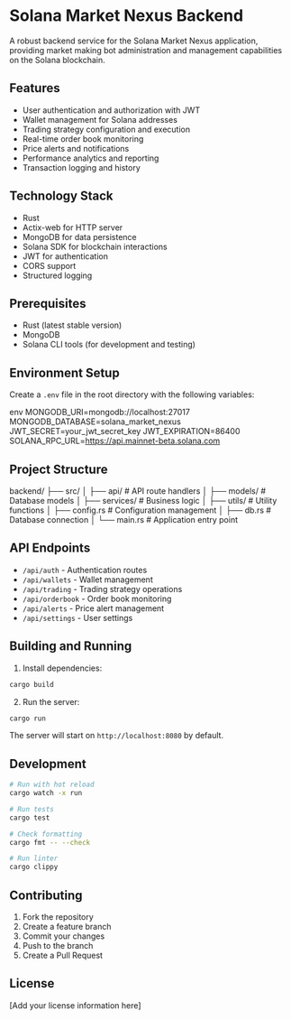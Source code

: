 # Solana Market Nexus Backend

A robust backend service for the Solana Market Nexus application, providing market making bot administration and management capabilities on the Solana blockchain.

## Features

- User authentication and authorization with JWT
- Wallet management for Solana addresses
- Trading strategy configuration and execution
- Real-time order book monitoring
- Price alerts and notifications
- Performance analytics and reporting
- Transaction logging and history

## Technology Stack

- Rust
- Actix-web for HTTP server
- MongoDB for data persistence
- Solana SDK for blockchain interactions
- JWT for authentication
- CORS support
- Structured logging

## Prerequisites

- Rust (latest stable version)
- MongoDB
- Solana CLI tools (for development and testing)

## Environment Setup

Create a `.env` file in the root directory with the following variables:

env
MONGODB_URI=mongodb://localhost:27017
MONGODB_DATABASE=solana_market_nexus
JWT_SECRET=your_jwt_secret_key
JWT_EXPIRATION=86400
SOLANA_RPC_URL=https://api.mainnet-beta.solana.com

## Project Structure

backend/
├── src/
│ ├── api/ # API route handlers
│ ├── models/ # Database models
│ ├── services/ # Business logic
│ ├── utils/ # Utility functions
│ ├── config.rs # Configuration management
│ ├── db.rs # Database connection
│ └── main.rs # Application entry point

## API Endpoints

- `/api/auth` - Authentication routes
- `/api/wallets` - Wallet management
- `/api/trading` - Trading strategy operations
- `/api/orderbook` - Order book monitoring
- `/api/alerts` - Price alert management
- `/api/settings` - User settings

## Building and Running

1. Install dependencies:

```bash
cargo build
```

2. Run the server:
```bash
cargo run
```

The server will start on `http://localhost:8080` by default.

## Development

```bash
# Run with hot reload
cargo watch -x run

# Run tests
cargo test

# Check formatting
cargo fmt -- --check

# Run linter
cargo clippy
```

## Contributing

1. Fork the repository
2. Create a feature branch
3. Commit your changes
4. Push to the branch
5. Create a Pull Request

## License

[Add your license information here]






